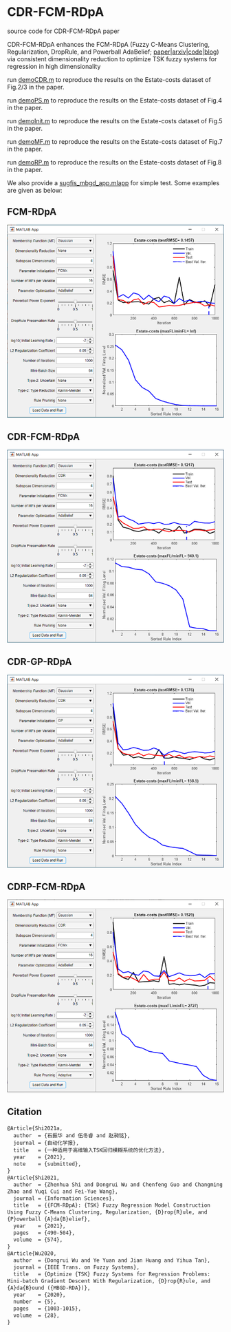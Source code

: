 # CDR-FCM-RDpA
source code for CDR-FCM-RDpA paper

CDR-FCM-RDpA enhances the FCM-RDpA (Fuzzy C-Means Clustering, Regularization, DropRule, and Powerball AdaBelief; [paper](https://authors.elsevier.com/c/1dHuD4ZQE4EJG)|[arxiv](https://arxiv.org/abs/2012.00060)|[code](https://github.com/ZhenhuaShi/FCM-RDpA)|[blog](http://blog.sciencenet.cn/blog-3418535-1260629.html)) via consistent dimensionality reduction to optimize TSK fuzzy systems for regression in high dimensionality

run [demoCDR.m](https://github.com/ZhenhuaShi/CDR-FCM-RDpA/blob/main/demoCDR.m) to reproduce the results on the Estate-costs dataset of Fig.2/3 in the paper.

run [demoPS.m](https://github.com/ZhenhuaShi/CDR-FCM-RDpA/blob/main/demoPS.m) to reproduce the results on the Estate-costs dataset of Fig.4 in the paper.

run [demoInit.m](https://github.com/ZhenhuaShi/CDR-FCM-RDpA/blob/main/demoInit.m) to reproduce the results on the Estate-costs dataset of Fig.5 in the paper.

run [demoMF.m](https://github.com/ZhenhuaShi/CDR-FCM-RDpA/blob/main/demoMF.m) to reproduce the results on the Estate-costs dataset of Fig.7 in the paper.

run [demoRP.m](https://github.com/ZhenhuaShi/CDR-FCM-RDpA/blob/main/demoRP.m) to reproduce the results on the Estate-costs dataset of Fig.8 in the paper.

We also provide a [sugfis_mbgd_app.mlapp](https://github.com/ZhenhuaShi/CDR-FCM-RDpA/blob/main/sugfis_mbgd_app.mlapp) for simple test. Some examples are given as below:

## FCM-RDpA
<div align=center><img src="https://github.com/ZhenhuaShi/CDR-FCM-RDpA/blob/main/FCM-RDpA.PNG"/></div>

## CDR-FCM-RDpA
<div align=center><img src="https://github.com/ZhenhuaShi/CDR-FCM-RDpA/blob/main/CDR-FCM-RDpA.PNG"/></div>

## CDR-GP-RDpA
<div align=center><img src="https://github.com/ZhenhuaShi/CDR-FCM-RDpA/blob/main/CDR-GP-RDpA.PNG"/></div>

## CDRP-FCM-RDpA
<div align=center><img src="https://github.com/ZhenhuaShi/CDR-FCM-RDpA/blob/main/CDRP-FCM-RDpA.PNG"/></div>

## Citation
```
@Article{Shi2021a,
  author  = {石振华 and 伍冬睿 and 赵昶铭},
  journal = {自动化学报},
  title   = {一种适用于高维输入TSK回归模糊系统的优化方法},
  year    = {2021},
  note    = {submitted},
}
@Article{Shi2021,
  author  = {Zhenhua Shi and Dongrui Wu and Chenfeng Guo and Changming Zhao and Yuqi Cui and Fei-Yue Wang},
  journal = {Information Sciences},
  title   = {{FCM-RDpA}: {TSK} Fuzzy Regression Model Construction Using Fuzzy C-Means Clustering, Regularization, {D}rop{R}ule, and {P}owerball {A}da{B}elief},
  year    = {2021},
  pages   = {490-504},
  volume  = {574},
}
@Article{Wu2020,
  author  = {Dongrui Wu and Ye Yuan and Jian Huang and Yihua Tan},
  journal = {IEEE Trans. on Fuzzy Systems},
  title   = {Optimize {TSK} Fuzzy Systems for Regression Problems: Mini-batch Gradient Descent With Regularization, {D}rop{R}ule, and {A}da{B}ound ({MBGD-RDA})},
  year    = {2020},
  number  = {5},
  pages   = {1003-1015},
  volume  = {28},
}
```
